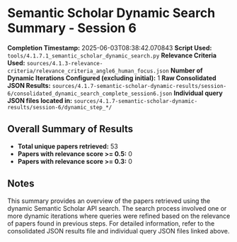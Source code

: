 # Semantic Scholar Dynamic Search Summary - Session 6

**Completion Timestamp:** 2025-06-03T08:38:42.070843
**Script Used:** `tools/4.1.7.1_semantic_scholar_dynamic_search.py`
**Relevance Criteria Used:** `sources/4.1.3-relevance-criteria/relevance_criteria_angle6_human_focus.json`
**Number of Dynamic Iterations Configured (excluding initial):** 1
**Raw Consolidated JSON Results:** `sources/4.1.7-semantic-scholar-dynamic-results/session-6/consolidated_dynamic_search_complete_session6.json`
**Individual query JSON files located in:** `sources/4.1.7-semantic-scholar-dynamic-results/session-6/dynamic_step_*/`

## Overall Summary of Results

- **Total unique papers retrieved:** 53
- **Papers with relevance score >= 0.5:** 0
- **Papers with relevance score >= 0.3:** 0

## Notes

This summary provides an overview of the papers retrieved using the dynamic Semantic Scholar API search. The search process involved one or more dynamic iterations where queries were refined based on the relevance of papers found in previous steps. For detailed information, refer to the consolidated JSON results file and individual query JSON files linked above.
